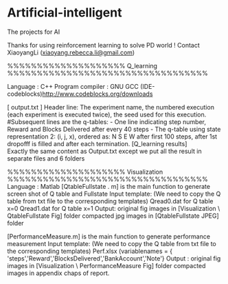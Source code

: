 # Artificial-intelligent
The projects for AI

Thanks for using reinforcement learning to solve PD world !
Contact XiaoyangLi (xiaoyang.rebecca.li@gmail.com)


%%%%%%%%%%%%%%%%%%%%   Q_learning    %%%%%%%%%%%%%%%%%%%%%%%%%%%%%%%%%%

Language         :  C++ 
Program compiler :  GNU GCC (IDE-codeblocks)http://www.codeblocks.org/downloads
			

[ output.txt ]
		Header line: The experiment name, the numbered execution (each experiment is executed twice), the seed used for this execution.
		#Subsequent lines are the q-tables:
		- One line indicating step number, Reward and Blocks Delivered after every 40 steps
		- The q-table using state representation 2: (i, j, x), ordered as: N S E W after first 100 steps, after 1st dropofff is filled and after each termination.
[Q_learning results]           
	    Exactly the same content as Output.txt except we put all the result in separate files and 6 folders
			
			
%%%%%%%%%%%%%%%%%%%%   Visualization %%%%%%%%%%%%%%%%%%%%%%%%%%%%%%%%%%
Language         :  Matlab 
[QtableFullstate . m] is the main function to generate screen shot of Q table and Fullstate
     Input template: (We need to copy the Q table from txt file to the corresponding templates)
		Qread0.dat for Q table x=0 
		Qread1.dat for Q table x=1 
     Output:
         original    fig images in [Visualization \ QtableFullstate Fig] folder 
         compacted   jpg images in [QtableFullstate JPEG] folder 
    
[PerformanceMeasure.m] is the main function to generate performance measurement 
    Input template: (We need to copy the Q table from txt file to the corresponding templates)
		Perf.xlsx (variablenames = { 'steps','Reward','BlocksDelivered','BankAccount','Note'}
    Output : 
         original   fig images in [Visualization \ PerformanceMeasure Fig] folder 
         compacted   images in appendix chaps of report.
